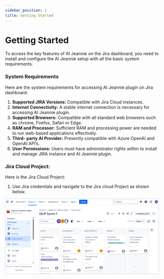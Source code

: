 ```yaml
---
sidebar_position: 2
title: Getting Started
---
```


# Getting Started
To access the key features of AI Jeannie on the Jira dashboard, you need to install and configure the AI Jeannie setup with all the basic system requirements.

### System Requirements 

Here are the system requirements for accessing AI Jeannie plugin on Jira dashboard:

1.	**Supported JIRA Versions:** Compatible with Jira Cloud instances.
2.	**Internet Connectivity:** A stable internet connection is necessary for accessing AI Jeannie plugin.
3.	**Supported Browsers:** Compatible with all standard web browsers such as chrome, Firefox, Safari or Edge.
4.	**RAM and Processor:** Sufficient RAM and processing power are needed to run web-based applications effectively.
5.	**Third- party AI Provider:** Presently compatible with Azure OpenAI and OpenAI API’s.
6.	**User Permissions:** Users must have administrator rights within to install and manage JIRA instance and AI Jeannie plugin.

### Jira Cloud Project:

Here is the Jira Cloud Project:
1.	Use Jira credentials and navigate to the Jira cloud Project as shown below.

<img src="/screenshots/GettingStarted/getting-started.png" alt="Getting strated" />